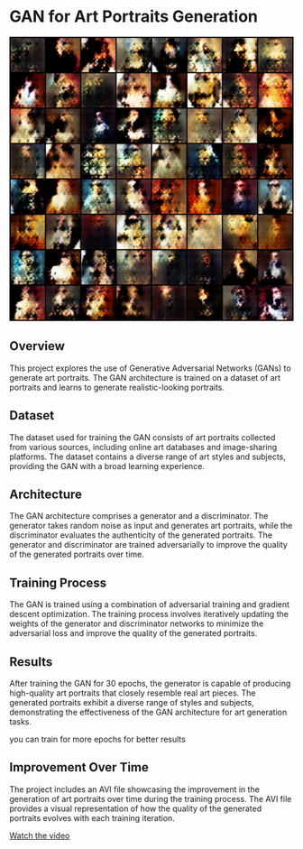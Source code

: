 # GAN for Art Portraits Generation

![Generated Art Portraits](GAN_generated.png)

## Overview
This project explores the use of Generative Adversarial Networks (GANs) to generate art portraits. The GAN architecture is trained on a dataset of art portraits and learns to generate realistic-looking portraits.

## Dataset
The dataset used for training the GAN consists of art portraits collected from various sources, including online art databases and image-sharing platforms. The dataset contains a diverse range of art styles and subjects, providing the GAN with a broad learning experience.

## Architecture
The GAN architecture comprises a generator and a discriminator. The generator takes random noise as input and generates art portraits, while the discriminator evaluates the authenticity of the generated portraits. The generator and discriminator are trained adversarially to improve the quality of the generated portraits over time.

## Training Process
The GAN is trained using a combination of adversarial training and gradient descent optimization. The training process involves iteratively updating the weights of the generator and discriminator networks to minimize the adversarial loss and improve the quality of the generated portraits.

## Results
After training the GAN for 30 epochs, the generator is capable of producing high-quality art portraits that closely resemble real art pieces. The generated portraits exhibit a diverse range of styles and subjects, demonstrating the effectiveness of the GAN architecture for art generation tasks.

you can train for more epochs for better results

## Improvement Over Time
The project includes an AVI file showcasing the improvement in the generation of art portraits over time during the training process. The AVI file provides a visual representation of how the quality of the generated portraits evolves with each training iteration.

[Watch the video](gans_training.mp4)



